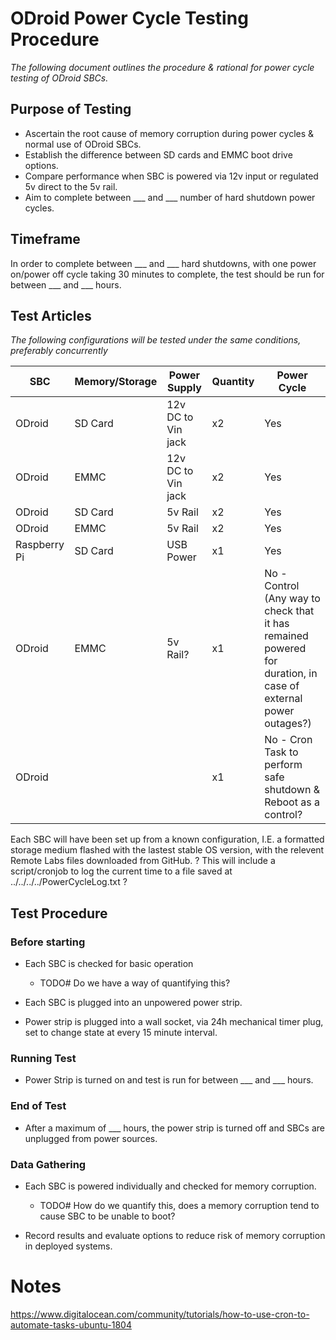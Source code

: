 # ODroid Power Cycle Testing Procedure
_The following document outlines the procedure & rational for power cycle testing of ODroid SBCs._


## Purpose of Testing
 - Ascertain the root cause of memory corruption during power cycles & normal use of ODroid SBCs.
 - Establish the difference between SD cards and EMMC boot drive options.
 - Compare performance when SBC is powered via 12v input or regulated 5v direct to the 5v rail.
 - Aim to complete between ___ and ___ number of hard shutdown power cycles.
 

## Timeframe
In order to complete between ___ and ___ hard shutdowns, with one power on/power off cycle taking 30 minutes to complete, 
the test should be run for between ___ and ___ hours.
 

## Test Articles
_The following configurations will be tested under the same conditions, preferably concurrently_

| SBC 			| Memory/Storage    |Power Supply		| Quantity 	| Power Cycle	|
|---			|---				|---				|---		|---			|
|ODroid 		| SD Card			| 12v DC to Vin jack|   x2		| 	Yes			|
|ODroid 		| EMMC				| 12v DC to Vin jack|   x2		| 	Yes			|
|ODroid 		| SD Card			| 5v Rail			|   x2		| 	Yes			|
|ODroid 		| EMMC				| 5v Rail			|   x2		| 	Yes			|
|Raspberry Pi	| SD Card			| USB Power			|	x1		|	Yes			|
|ODroid			| EMMC				| 5v Rail?			|	x1		|	No - Control (Any way to check that it has remained powered for duration, in case of external power outages?)|
|ODroid			| 					|        			|	x1		|	No - Cron Task to perform safe shutdown & Reboot as a control?    |

Each SBC will have been set up from a known configuration, I.E. a formatted storage medium flashed with the lastest stable OS version, with the relevent Remote Labs
files downloaded from GitHub. ? This will include a script/cronjob to log the current time to a file saved at ../../../../PowerCycleLog.txt ? 

## Test Procedure

### Before starting
- Each SBC is checked for basic operation 
	- TODO# Do we have a way of quantifying this?
	
- Each SBC is plugged into an unpowered power strip.

- Power strip is plugged into a wall socket, via 24h mechanical timer plug, set to change state at every 15 minute interval.

### Running Test

- Power Strip is turned on and test is run for between ___ and ___ hours.

### End of Test

- After a maximum of ___ hours, the power strip is turned off and SBCs are unplugged from power sources.

### Data Gathering

- Each SBC is powered individually and checked for memory corruption.
	- TODO# How do we quantify this, does a memory corruption tend to cause SBC to be unable to boot?
	
- Record results and evaluate options to reduce risk of memory corruption in deployed systems.





# Notes
https://www.digitalocean.com/community/tutorials/how-to-use-cron-to-automate-tasks-ubuntu-1804



